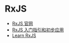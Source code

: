 # RxJS

- [RxJS 官网](https://rxjs-dev.firebaseapp.com/)
- [RxJS 入门指引和初步应用](https://zhuanlan.zhihu.com/p/25383159)
- [Learn RxJS](https://www.learnrxjs.io/)
